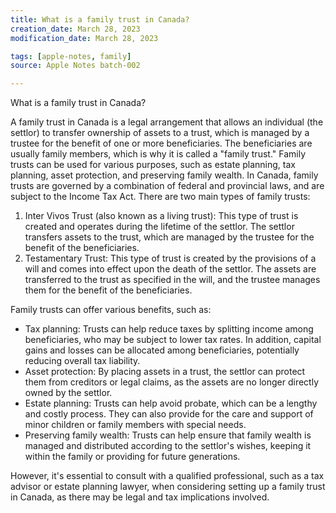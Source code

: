 ```yaml
---
title: What is a family trust in Canada?
creation_date: March 28, 2023
modification_date: March 28, 2023

tags: [apple-notes, family]
source: Apple Notes batch-002

---
```



What is a family trust in Canada?

A family trust in Canada is a legal arrangement that allows an individual (the settlor) to transfer ownership of assets to a trust, which is managed by a trustee for the benefit of one or more beneficiaries. The beneficiaries are usually family members, which is why it is called a "family trust." Family trusts can be used for various purposes, such as estate planning, tax planning, asset protection, and preserving family wealth.
In Canada, family trusts are governed by a combination of federal and provincial laws, and are subject to the Income Tax Act. There are two main types of family trusts:
1. Inter Vivos Trust (also known as a living trust): This type of trust is created and operates during the lifetime of the settlor. The settlor transfers assets to the trust, which are managed by the trustee for the benefit of the beneficiaries.
2. Testamentary Trust: This type of trust is created by the provisions of a will and comes into effect upon the death of the settlor. The assets are transferred to the trust as specified in the will, and the trustee manages them for the benefit of the beneficiaries.

Family trusts can offer various benefits, such as:
* Tax planning: Trusts can help reduce taxes by splitting income among beneficiaries, who may be subject to lower tax rates. In addition, capital gains and losses can be allocated among beneficiaries, potentially reducing overall tax liability.
* Asset protection: By placing assets in a trust, the settlor can protect them from creditors or legal claims, as the assets are no longer directly owned by the settlor.
* Estate planning: Trusts can help avoid probate, which can be a lengthy and costly process. They can also provide for the care and support of minor children or family members with special needs.
* Preserving family wealth: Trusts can help ensure that family wealth is managed and distributed according to the settlor's wishes, keeping it within the family or providing for future generations.

However, it's essential to consult with a qualified professional, such as a tax advisor or estate planning lawyer, when considering setting up a family trust in Canada, as there may be legal and tax implications involved.

